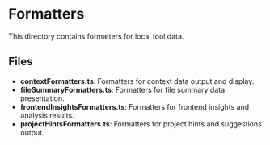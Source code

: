 # Formatters

This directory contains formatters for local tool data.

## Files

- **contextFormatters.ts**: Formatters for context data output and display.
- **fileSummaryFormatters.ts**: Formatters for file summary data presentation.
- **frontendInsightsFormatters.ts**: Formatters for frontend insights and analysis results.
- **projectHintsFormatters.ts**: Formatters for project hints and suggestions output.
